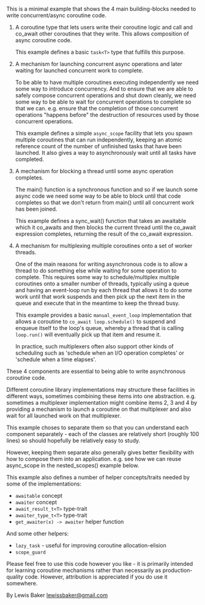 This is a minimal example that shows the 4 main building-blocks needed to
write concurrent/async coroutine code.

1. A coroutine type that lets users write their coroutine logic
   and call and co_await other coroutines that they write.
   This allows composition of async coroutine code.

   This example defines a basic `task<T>` type that fulfills this purpose.

2. A mechanism for launching concurrent async operations and later
   waiting for launched concurrent work to complete.

   To be able to have multiple coroutines executing independently we need
   some way to introduce concurrency. And to ensure that we are able to
   safely compose concurrent operations and shut down cleanly, we need
   some way to be able to wait for concurrent operations to complete so
   that we can. e.g. ensure that the completion of those concurrent
   operations "happens before" the destruction of resources used by those
   concurrent operations.

   This example defines a simple `async_scope` facility that lets you
   spawn multiple coroutines that can run independently, keeping an atomic
   reference count of the number of unfinished tasks that have been
   launched. It also gives a way to asynchronously wait until all tasks have
   completed.

3. A mechanism for blocking a thread until some async operation completes.

   The main() function is a synchronous function and so if we launch some
   async code we need some way to be able to block until that code completes
   so that we don't return from main() until all concurrent work has been
   joined.

   This example defines a sync_wait() function that takes an awaitable which
   it co_awaits and then blocks the current thread until the co_await
   expression completes, returning the result of the co_await expression.

4. A mechanism for multiplexing multiple coroutines onto a set of worker
threads.

   One of the main reasons for writing asynchronous code is to allow a
   thread to do something else while waiting for some operation to complete.
   This requires some way to schedule/multiplex multiple coroutines onto a
   smaller number of threads, typically using a queue and having an
   event-loop run by each thread that allows it to do some work until that
   work suspends and then pick up the next item in the queue and execute
   that in the meantime to keep the thread busy.

   This example provides a basic `manual_event_loop` implementation that
   allows a coroutine to `co_await loop.schedule()` to suspend and enqueue
   itself to the loop's queue, whereby a thread that is calling `loop.run()`
   will eventually pick up that item and resume it.

   In practice, such multiplexers often also support other kinds of
   scheduling such as 'schedule when an I/O operation completes' or
   'schedule when a time elapses'.

These 4 components are essential to being able to write asynchronous
coroutine code.

Different coroutine library implementations may structure these facilities
in different ways, sometimes combining these items into one abstraction.
e.g. sometimes a multiplexer implementation might combine items 2, 3 and 4
by providing a mechanism to launch a coroutine on that multiplexer and also
wait for all launched work on that multiplexer.

This example choses to separate them so that you can understand each
component separately - each of the classes are relatively short (roughly 100
lines) so should hopefully be relatively easy to study.

However, keeping them separate also generally gives better flexibility with
how to compose them into an application. e.g. see how we can reuse
async_scope in the nested_scopes() example below.

This example also defines a number of helper concepts/traits needed by some
of the implementations:
- `awaitable` concept
- `awaiter` concept
- `await_result_t<T>` type-trait
- `awaiter_type_t<T>` type-trait
- `get_awaiter(x) -> awaiter` helper function

And some other helpers:
- `lazy_task` - useful for improving coroutine allocation-elision
- `scope_guard`


Please feel free to use this code however you like - it is primarily
intended for learning coroutine mechanisms rather than necessarily as
production-quality code. However, attribution is appreciated if you do use
it somewhere.

By Lewis Baker <lewissbaker@gmail.com>
